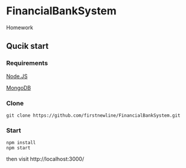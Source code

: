 # FinancialBankSystem
Homework

## Qucik start

### Requirements

[Node.JS](https://nodejs.org/en/)


[MongoDB](https://www.mongodb.com/)

### Clone
```
git clone https://github.com/firstnewline/FinancialBankSystem.git
```
### Start
```
npm install 
npm start
```
then visit http://localhost:3000/
